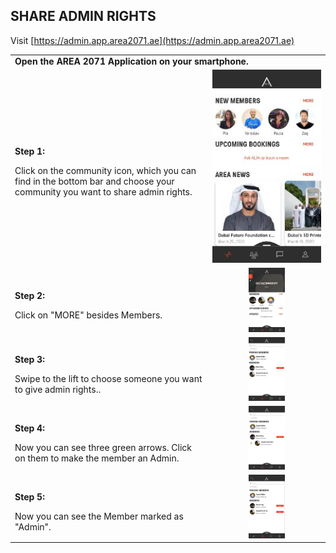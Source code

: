 ## SHARE ADMIN RIGHTS <br>

Visit [https://admin.app.area2071.ae](https://admin.app.area2071.ae)

<table>
  <thead>
  </thead>
  <tbody>
    <tr>
    <tr><td colspan="3"><b>Open the AREA 2071 Application on your smartphone.</b></td>      
    </tr>
    <tr>
    <td style="text-align: left"><p><b>Step 1:</b></p>Click on the community icon, which you can find in the bottom bar and choose your community you want to share admin rights.</td>
    <td style="text-align: center"><img src="landingpage.jpg" alt="Share Rights"></td>
    </tr>
    <tr>
    <td style="text-align: left"><p><b>Step 2:</b></p>Click on "MORE" besides Members.</td>
    <td style="text-align: center"><img src="shareadmin01.jpg"{ width=33% } alt="Share Rights"></td>
    </tr>
    <tr>
    <td style="text-align: left"><p><b>Step 3:</b></p>Swipe to the lift to choose someone you want to give admin rights..</td>
    <td style="text-align: center"><img src="shareadmin02.jpg"{ width=33% } alt="Share Rights"></td>
    </tr>
    <tr>
    <td style="text-align: left"><p><b>Step 4:</b></p>Now you can see three green arrows. Click on them to make the member an Admin.</td>
    <td style="text-align: center"><img src="shareadmin03.jpg"{ width=33% } alt="Share Rights"></td>
    </tr>
    <tr>
    <td style="text-align: left"><p><b>Step 5:</b></p>Now you can see the Member marked as "Admin".</td>
    <td style="text-align: center"><img src="shareadmin04.jpg"{ width=33% } alt="Share Rights"></td>
    </tr>
  </tbody>
</table>
